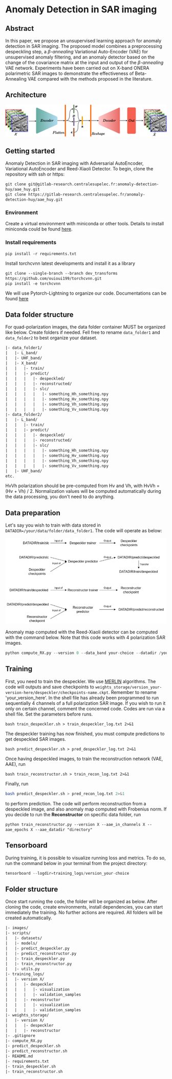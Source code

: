 # Anomaly Detection in SAR imaging

## Abstract
In this paper, we propose an unsupervised learning approach for anomaly detection in SAR imaging. The proposed model combines a preprocessing despeckling step, a $\beta$-*annealing* Variational Auto-Encoder (VAE) for unsupervised anomaly filtering, and an anomaly detector based on the change of the covariance matrix at the input and output of the $\beta$-*annealing* VAE network. Experiments have been carried out on X-band ONERA polarimetric SAR images to demonstrate the effectiveness of Beta-Annealing VAE compared with the methods proposed in the literature.

## Architecture
![VAE architecture](images/VAE.png)

## Getting started
Anomaly Detection in SAR imaging with Adversarial AutoEncoder, Variational AutoEncoder and Reed-Xiaoli Detector.
To begin, clone the repository with ssh or https:

```shell
git clone git@gitlab-research.centralesupelec.fr:anomaly-detection-huy/aae_huy.git
git clone https://gitlab-research.centralesupelec.fr/anomaly-detection-huy/aae_huy.git
```

### Environment
Create a virtual environment with miniconda or other tools.
Details to install miniconda could be found [here](https://www.anaconda.com/docs/getting-started/miniconda/install).

### Install requirements
```shell
pip install -r requirements.txt
```

Install torchcvnn latest developments and install it as a library
```shell
git clone --single-branch --branch dev_transforms https://github.com/ouioui199/torchcvnn.git
pip install -e torchcvnn
```

We will use Pytorch-Lightning to organize our code. Documentations can be found [here](https://lightning.ai/docs/pytorch/stable/starter/introduction.html)

## Data folder structure
For quad-polarization images, the data folder container MUST be organized like below. Create folders if needed. Fell free to rename ```data_folder1``` and ```data_folder2``` to best organize your dataset.
```
|- data_folder1/
|   |- L_band/
|   |- UHF_band/
|   |- X_band/
|   |   |- train/
|   |   |- predict/
|   |   |   |- despeckled/
|   |   |   |- reconstructed/
|   |   |   |- slc/
|   |   |   |   |- something_Hh_something.npy
|   |   |   |   |- something_Hv_something.npy
|   |   |   |   |- something_Vh_something.npy
|   |   |   |   |- something_Vv_something.npy
|- data_folder2/
|   |- L_band/
|   |   |- train/
|   |   |- predict/
|   |   |   |- despeckled/
|   |   |   |- reconstructed/
|   |   |   |- slc/
|   |   |   |   |- something_Hh_something.npy
|   |   |   |   |- something_Hv_something.npy
|   |   |   |   |- something_Vh_something.npy
|   |   |   |   |- something_Vv_something.npy
|   |- UHF_band/
etc.
```
HvVh polarization should be pre-computed from Hv and Vh, with HvVh = (Hv + Vh) / 2. Normalization values will be computed automatically during the data processing, you don't need to do anything.

## Data preparation
Let's say you wish to train with data stored in ```DATADIR=/your/data/folder/data_folder1```. The code will operate as below:

![Workflow](images/Workflow.png)

Anomaly map computed with the Reed-Xiaoli detector can be computed with the command below. Note that this code works with 4 polarization SAR images.
```python
python compute_RX.py --version 0 --data_band your-choice --datadir /your/data/folder/data_folder1 --rx_box_car_size your-choice --rx_exclusion_window_size your-choice
```

## Training
First, you need to train the despeckler. We use [MERLIN](https://ieeexplore.ieee.org/document/9617648) algorithms.
The code will outputs and save checkpoints to ```weights_storage/version_your-version-here/despeckler/checkpoints-name.ckpt```. Remember to rename 'your_version_here'. In the shell file has already been programmed to run sequentially 4 channels of a full polarization SAR image. If you wish to run it only on certain channel, comment the concerned code. Codes are run via a shell file. Set the parameters before runs.
```shell
bash train_despeckler.sh > train_despeckler_log.txt 2>&1
```
The despeckler training has now finished, you must compute predictions to get despeckled SAR images.
```shell
bash predict_despeckler.sh > pred_despeckler_log.txt 2>&1
```

Once having despeckled images, to train the reconstruction network (VAE, AAE), run
```shell
bash train_reconstructor.sh > train_recon_log.txt 2>&1
```
Finally, run
```bash
bash predict_despeckler.sh > pred_recon_log.txt 2>&1
```
to perform prediction. The code will perform reconstruction from a despeckled image, and also anomaly map computed with Frobenius norm. 
If you decide to run the **Reconstructor** on specific data folder, run
```
python train_reconstructor.py --version X --aae_in_channels X --aae_epochs X --aae_datadir "directory"
```

## Tensorboard
During training, it is possible to visualize running loss and metrics. To do so, run the command below in your terminal from the project directory:
```python
tensorboard --logdir=training_logs/version_your-choice
```

## Folder structure
Once start running the code, the folder will be organized as below. After cloning the code, create environments, install dependencies, you can start immediately the training. No further actions are required. All folders will be created automatically.
```
|- images/
|- scripts/
|   |- datasets/
|   |- models/
|   |- predict_despeckler.py
|   |- predict_reconstructor.py
|   |- train_despeckler.py
|   |- train_reconstructor.py
|   |- utils.py
|- training_logs/
|   |- version X/
|   |   |- despeckler
|   |   |   |- visualization
|   |   |   |- validation_samples
|   |   |- reconstructor
|   |   |   |- visualization
|   |   |   |- validation_samples
|- weights_storage/
|   |- version X/
|   |   |- despeckler
|   |   |- reconstructor
|- .gitignore
|- compute_RX.py
|- predict_despeckler.sh
|- predict_reconstructor.sh
|- README.md
|- requirements.txt
|- train_despeckler.sh
|- train_reconstructor.sh
```
